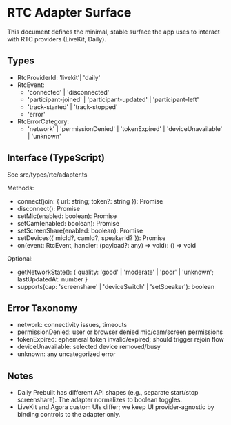 # RTC Adapter Surface

This document defines the minimal, stable surface the app uses to interact with RTC providers (LiveKit, Daily).

## Types
- RtcProviderId: 'livekit'| 'daily'
- RtcEvent:
  - 'connected' | 'disconnected'
  - 'participant-joined' | 'participant-updated' | 'participant-left'
  - 'track-started' | 'track-stopped'
  - 'error'
- RtcErrorCategory:
  - 'network' | 'permissionDenied' | 'tokenExpired' | 'deviceUnavailable' | 'unknown'

## Interface (TypeScript)
See src/types/rtc/adapter.ts

Methods:
- connect(join: { url: string; token?: string }): Promise<void>
- disconnect(): Promise<void>
- setMic(enabled: boolean): Promise<void>
- setCam(enabled: boolean): Promise<void>
- setScreenShare(enabled: boolean): Promise<void>
- setDevices({ micId?, camId?, speakerId? }): Promise<void>
- on(event: RtcEvent, handler: (payload?: any) => void): () => void

Optional:
- getNetworkState(): { quality: 'good' | 'moderate' | 'poor' | 'unknown'; lastUpdatedAt: number }
- supports(cap: 'screenshare' | 'deviceSwitch' | 'setSpeaker'): boolean

## Error Taxonomy
- network: connectivity issues, timeouts
- permissionDenied: user or browser denied mic/cam/screen permissions
- tokenExpired: ephemeral token invalid/expired; should trigger rejoin flow
- deviceUnavailable: selected device removed/busy
- unknown: any uncategorized error

## Notes
- Daily Prebuilt has different API shapes (e.g., separate start/stop screenshare). The adapter normalizes to boolean toggles.
- LiveKit and Agora custom UIs differ; we keep UI provider‑agnostic by binding controls to the adapter only.
